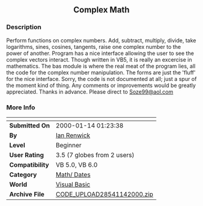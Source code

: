 ﻿<div align="center">

## Complex Math


</div>

### Description

Perform functions on complex numbers. Add, subtract, multiply, divide, take logarithms, sines, cosines, tangents, raise one complex number to the power of another. Program has a nice interface allowing the user to see the complex vectors interact. Though written in VB5, it is really an excercise in mathematics. The bas module is where the real meat of the program lies, all the code for the complex number manipulation. The forms are just the 'fluff' for the nice interface. Sorry, the code is not documented at all; just a spur of the moment kind of thing. Any comments or improvements would be greatly appreciated. Thanks in advance. Please direct to Soze99@aol.com
 
### More Info
 


<span>             |<span>
---                |---
**Submitted On**   |2000-01-14 01:23:38
**By**             |[Ian Renwick](https://github.com/Planet-Source-Code/PSCIndex/blob/master/ByAuthor/ian-renwick.md)
**Level**          |Beginner
**User Rating**    |3.5 (7 globes from 2 users)
**Compatibility**  |VB 5\.0, VB 6\.0
**Category**       |[Math/ Dates](https://github.com/Planet-Source-Code/PSCIndex/blob/master/ByCategory/math-dates__1-37.md)
**World**          |[Visual Basic](https://github.com/Planet-Source-Code/PSCIndex/blob/master/ByWorld/visual-basic.md)
**Archive File**   |[CODE\_UPLOAD28541142000\.zip](https://github.com/Planet-Source-Code/ian-renwick-complex-math__1-5468/archive/master.zip)








